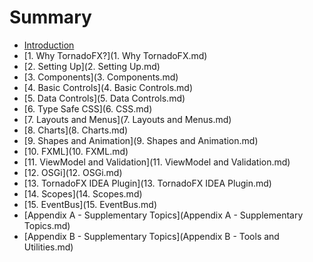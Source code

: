 Summary
=======

-	[Introduction](README.md)
-	[1. Why TornadoFX?](1. Why TornadoFX.md)
-	[2. Setting Up](2. Setting Up.md)
-	[3. Components](3. Components.md)
-	[4. Basic Controls](4. Basic Controls.md)
-	[5. Data Controls](5. Data Controls.md)
-	[6. Type Safe CSS](6. CSS.md)
-	[7. Layouts and Menus](7. Layouts and Menus.md)
-	[8. Charts](8. Charts.md)
-	[9. Shapes and Animation](9. Shapes and Animation.md)
-	[10. FXML](10. FXML.md)
-	[11. ViewModel and Validation](11. ViewModel and Validation.md)
-	[12. OSGi](12. OSGi.md)
-	[13. TornadoFX IDEA Plugin](13. TornadoFX IDEA Plugin.md)
-	[14. Scopes](14. Scopes.md)
-	[15. EventBus](15. EventBus.md)
-	[Appendix A - Supplementary Topics](Appendix A - Supplementary Topics.md)
-	[Appendix B - Supplementary Topics](Appendix B - Tools and Utilities.md)
